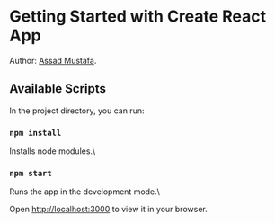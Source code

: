 # Getting Started with Create React App

Author: [Assad Mustafa](https://github.com/assadmustafa).

## Available Scripts

In the project directory, you can run:

### `npm install`

Installs node modules.\

### `npm start`

Runs the app in the development mode.\

Open [http://localhost:3000](http://localhost:3000) to view it in your browser.
